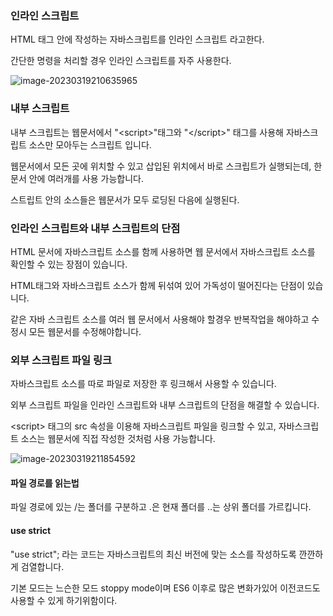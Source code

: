 ### 인라인 스크립트

HTML 태그 안에 작성하는 자바스크립트를 인라인 스크립트 라고한다.

간단한 명령을 처리할 경우 인라인 스크립트를 자주 사용한다.

![image-20230319210635965](C:\Users\HOME\AppData\Roaming\Typora\typora-user-images\image-20230319210635965.png)

### 내부 스크립트

내부 스크립트는 웹문서에서 "\<script>"태그와 "\</script>" 태그를 사용해 자바스크립트 소스만 모아두는 스크립트 입니다.

웹문서에서 모든 곳에 위치할 수 있고 삽입된 위치에서 바로 스크립트가 실행되는데, 한문서 안에 여러개를 사용 가능합니다.

스트립트 안의 소스들은 웹문서가 모두 로딩된 다음에 실행된다.

### 인라인 스크립트와 내부 스크립트의 단점

HTML 문서에 자바스크립트 소스를 함께 사용하면 웹 문서에서 자바스크립트 소스를 확인할 수 있는 장점이 있습니다.

HTML태그와 자바스크립트 소스가 함께 뒤섞여 있어 가독성이 떨어진다는 단점이 있습니다.

같은 자바 스크립트 소스를 여러 웹 문서에서 사용해야 할경우 반복작업을 해야하고 수정시 모든 웹문서를 수정해야합니다.



### 외부 스크립트 파일 링크

자바스크립트 소스를 따로 파일로 저장한 후 링크해서 사용할 수 있습니다.

외부 스크립트 파일을 인라인 스크립트와 내부 스크립트의 단점을 해결할 수 있습니다.

\<script> 태그의 src 속성을 이용해 자바스크립트 파일을 링크할 수 있고, 자바스크립트 소스는 웹문서에 직접 작성한 것처럼 사용 가능합니다.

![image-20230319211854592](C:\Users\HOME\AppData\Roaming\Typora\typora-user-images\image-20230319211854592.png)

#### 파일 경로를 읽는법

파일 경로에 있는 /는 폴더를 구분하고 .은 현재 폴더를 ..는 상위 폴더를 가르킵니다.

#### use strict

"use strict"; 라는 코드는 자바스크립트의 최신 버전에 맞는 소스를 작성하도록 깐깐하게 검열합니다.

기본 모드는 느슨한 모드 stoppy mode이며 ES6 이후로 많은 변화가있어 이전코드도 사용할 수 있게 하기위함이다.

